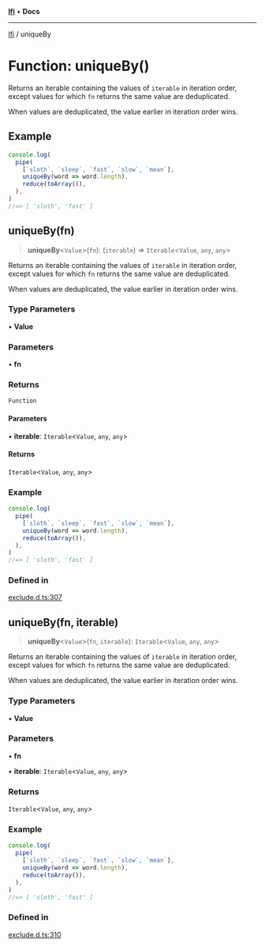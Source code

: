 [**lfi**](../readme.md) • **Docs**

***

[lfi](../globals.md) / uniqueBy

# Function: uniqueBy()

Returns an iterable containing the values of `iterable` in iteration order,
except values for which `fn` returns the same value are deduplicated.

When values are deduplicated, the value earlier in iteration order wins.

## Example

```js
console.log(
  pipe(
    [`sloth`, `sleep`, `fast`, `slow`, `mean`],
    uniqueBy(word => word.length),
    reduce(toArray()),
  ),
)
//=> [ 'sloth', 'fast' ]
```

## uniqueBy(fn)

> **uniqueBy**\<`Value`\>(`fn`): (`iterable`) => `Iterable`\<`Value`, `any`, `any`\>

Returns an iterable containing the values of `iterable` in iteration order,
except values for which `fn` returns the same value are deduplicated.

When values are deduplicated, the value earlier in iteration order wins.

### Type Parameters

• **Value**

### Parameters

• **fn**

### Returns

`Function`

#### Parameters

• **iterable**: `Iterable`\<`Value`, `any`, `any`\>

#### Returns

`Iterable`\<`Value`, `any`, `any`\>

### Example

```js
console.log(
  pipe(
    [`sloth`, `sleep`, `fast`, `slow`, `mean`],
    uniqueBy(word => word.length),
    reduce(toArray()),
  ),
)
//=> [ 'sloth', 'fast' ]
```

### Defined in

[exclude.d.ts:307](https://github.com/TomerAberbach/lfi/blob/fd6e1ff9d7b7d249090f89ead6d0a30e26aba2e4/src/operations/exclude.d.ts#L307)

## uniqueBy(fn, iterable)

> **uniqueBy**\<`Value`\>(`fn`, `iterable`): `Iterable`\<`Value`, `any`, `any`\>

Returns an iterable containing the values of `iterable` in iteration order,
except values for which `fn` returns the same value are deduplicated.

When values are deduplicated, the value earlier in iteration order wins.

### Type Parameters

• **Value**

### Parameters

• **fn**

• **iterable**: `Iterable`\<`Value`, `any`, `any`\>

### Returns

`Iterable`\<`Value`, `any`, `any`\>

### Example

```js
console.log(
  pipe(
    [`sloth`, `sleep`, `fast`, `slow`, `mean`],
    uniqueBy(word => word.length),
    reduce(toArray()),
  ),
)
//=> [ 'sloth', 'fast' ]
```

### Defined in

[exclude.d.ts:310](https://github.com/TomerAberbach/lfi/blob/fd6e1ff9d7b7d249090f89ead6d0a30e26aba2e4/src/operations/exclude.d.ts#L310)
